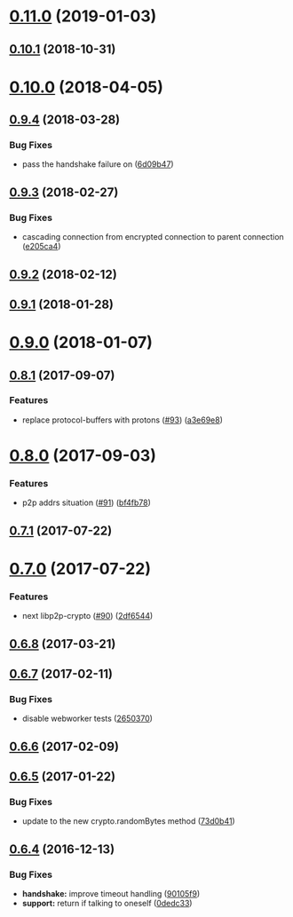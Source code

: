<a name="0.11.0"></a>
# [0.11.0](https://github.com/ipfs/js-libp2p-secio/compare/v0.10.1...v0.11.0) (2019-01-03)



<a name="0.10.1"></a>
## [0.10.1](https://github.com/ipfs/js-libp2p-secio/compare/v0.10.0...v0.10.1) (2018-10-31)



<a name="0.10.0"></a>
# [0.10.0](https://github.com/ipfs/js-libp2p-secio/compare/v0.9.4...v0.10.0) (2018-04-05)



<a name="0.9.4"></a>
## [0.9.4](https://github.com/ipfs/js-libp2p-secio/compare/v0.9.3...v0.9.4) (2018-03-28)


### Bug Fixes

* pass the handshake failure on ([6d09b47](https://github.com/ipfs/js-libp2p-secio/commit/6d09b47))



<a name="0.9.3"></a>
## [0.9.3](https://github.com/ipfs/js-libp2p-secio/compare/v0.9.2...v0.9.3) (2018-02-27)


### Bug Fixes

* cascading connection from encrypted connection to parent connection ([e205ca4](https://github.com/ipfs/js-libp2p-secio/commit/e205ca4))



<a name="0.9.2"></a>
## [0.9.2](https://github.com/ipfs/js-libp2p-secio/compare/v0.9.1...v0.9.2) (2018-02-12)



<a name="0.9.1"></a>
## [0.9.1](https://github.com/ipfs/js-libp2p-secio/compare/v0.9.0...v0.9.1) (2018-01-28)



<a name="0.9.0"></a>
# [0.9.0](https://github.com/ipfs/js-libp2p-secio/compare/v0.8.1...v0.9.0) (2018-01-07)



<a name="0.8.1"></a>
## [0.8.1](https://github.com/ipfs/js-libp2p-secio/compare/v0.8.0...v0.8.1) (2017-09-07)


### Features

* replace protocol-buffers with protons ([#93](https://github.com/ipfs/js-libp2p-secio/issues/93)) ([a3e69e8](https://github.com/ipfs/js-libp2p-secio/commit/a3e69e8))



<a name="0.8.0"></a>
# [0.8.0](https://github.com/ipfs/js-libp2p-secio/compare/v0.7.1...v0.8.0) (2017-09-03)


### Features

* p2p addrs situation ([#91](https://github.com/ipfs/js-libp2p-secio/issues/91)) ([bf4fb78](https://github.com/ipfs/js-libp2p-secio/commit/bf4fb78))



<a name="0.7.1"></a>
## [0.7.1](https://github.com/ipfs/js-libp2p-secio/compare/v0.7.0...v0.7.1) (2017-07-22)



<a name="0.7.0"></a>
# [0.7.0](https://github.com/ipfs/js-libp2p-secio/compare/v0.6.8...v0.7.0) (2017-07-22)


### Features

* next libp2p-crypto ([#90](https://github.com/ipfs/js-libp2p-secio/issues/90)) ([2df6544](https://github.com/ipfs/js-libp2p-secio/commit/2df6544))



<a name="0.6.8"></a>
## [0.6.8](https://github.com/ipfs/js-libp2p-secio/compare/v0.6.7...v0.6.8) (2017-03-21)



<a name="0.6.7"></a>
## [0.6.7](https://github.com/ipfs/js-libp2p-secio/compare/v0.6.6...v0.6.7) (2017-02-11)


### Bug Fixes

* disable webworker tests ([2650370](https://github.com/ipfs/js-libp2p-secio/commit/2650370))



<a name="0.6.6"></a>
## [0.6.6](https://github.com/ipfs/js-libp2p-secio/compare/v0.6.5...v0.6.6) (2017-02-09)



<a name="0.6.5"></a>
## [0.6.5](https://github.com/ipfs/js-libp2p-secio/compare/v0.6.4...v0.6.5) (2017-01-22)


### Bug Fixes

* update to the new crypto.randomBytes method ([73d0b41](https://github.com/ipfs/js-libp2p-secio/commit/73d0b41))



<a name="0.6.4"></a>
## [0.6.4](https://github.com/ipfs/js-libp2p-secio/compare/v0.6.3...v0.6.4) (2016-12-13)


### Bug Fixes

* **handshake:** improve timeout handling ([90105f9](https://github.com/ipfs/js-libp2p-secio/commit/90105f9))
* **support:** return if talking to oneself ([0dedc33](https://github.com/ipfs/js-libp2p-secio/commit/0dedc33))



